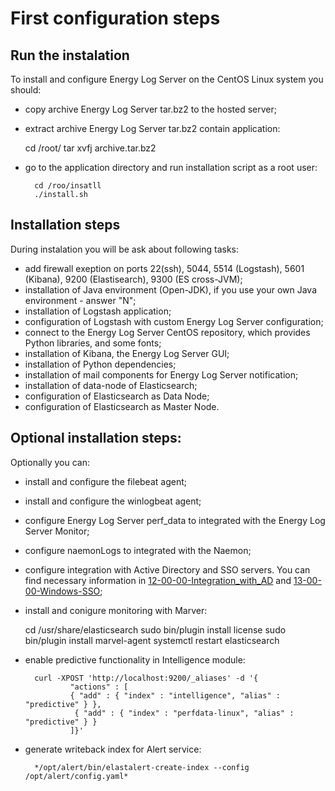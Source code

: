 # First configuration steps #

## Run the instalation ##
To install and configure Energy Log Server on the CentOS Linux system you should:

- copy archive Energy Log Server tar.bz2 to the hosted server;
- extract archive Energy Log Server tar.bz2 contain application:

	cd /root/
	tar xvfj archive.tar.bz2

- go to the application directory and run installation script as a root user:

		cd /roo/insatll
		./install.sh

## Installation steps ##

During instalation you will be ask about following tasks:

- add firewall exeption on ports 22(ssh), 5044, 5514 (Logstash), 5601 (Kibana), 9200 (Elastisearch), 9300 (ES cross-JVM);
- installation of Java environment (Open-JDK), if you use your own Java environment - answer "N";
- installation of Logstash application;
- configuration of Logstash with custom Energy Log Server configuration;
- connect to the Energy Log Server CentOS repository, which provides Python libraries, and some fonts;
- installation of Kibana, the Energy Log Server GUI;
- installation of Python dependencies;
- installation of mail components for Energy Log Server notification;
- installation of data-node of Elasticsearch;
- configuration of Elasticsearch as Data Node;
- configuration of Elasticsearch as Master Node.

## Optional installation steps: ##
Optionally you can:

- install and configure the filebeat agent;
- install and configure the winlogbeat agent;
- configure Energy Log Server perf_data to integrated with the Energy Log Server Monitor;
- configure naemonLogs to integrated with the Naemon;
- configure integration with Active Directory and SSO servers. You can find necessary information in [12-00-00-Integration_with_AD](/12-00-00-Integration_with_AD/12-00-00-Integration_with_AD.md) and [13-00-00-Windows-SSO](/13-00-00-Windows-SSO/13-00-00-Windows-SSO.md);
- install and conigure monitoring with Marver:

	cd /usr/share/elasticsearch
	sudo bin/plugin install license
	sudo bin/plugin install marvel-agent
	systemctl restart elasticsearch

- enable predictive functionality in Intelligence module:

		curl -XPOST 'http://localhost:9200/_aliases' -d '{
		 		"actions" : [
		     	{ "add" : { "index" : "intelligence", "alias" : "predictive" } },
		    	 { "add" : { "index" : "perfdata-linux", "alias" : "predictive" } }
		 		]}'

- generate writeback index for Alert service:
	
		*/opt/alert/bin/elastalert-create-index --config /opt/alert/config.yaml*
